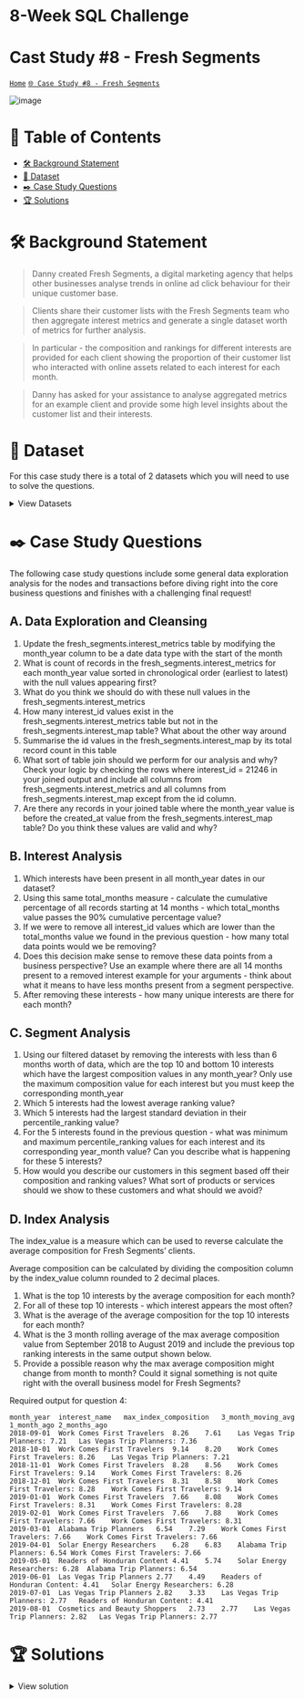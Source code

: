 # 8-Week SQL Challenge 
# Cast Study #8 - Fresh Segments

[```Home```](https://github.com/adunoluwa1/SQL-8-Weeks-Challenge) [```🌐 Case Study #8 - Fresh Segments```](https://8weeksqlchallenge.com/case-study-8/)

![image](https://user-images.githubusercontent.com/99233674/200472997-a638419c-c5ac-40a4-b1d3-31fed5d1f702.png)

# 📕 Table of Contents
- [🛠️ Background Statement](https://github.com/adunoluwa1/SQL-8-Weeks-Challenge/tree/main/Week_5#%EF%B8%8F-background-statement)
- [📂 Dataset](https://github.com/adunoluwa1/SQL-8-Weeks-Challenge/tree/main/Week_5#-dataset)
- [✒️ Case Study Questions](https://github.com/adunoluwa1/SQL-8-Weeks-Challenge/tree/main/Week_5#%EF%B8%8F-case-study-questions)
- [🏆 Solutions](https://github.com/adunoluwa1/SQL-8-Weeks-Challenge/tree/main/Week_5#-solutions)

# 🛠️ Background Statement
> Danny created Fresh Segments, a digital marketing agency that helps other businesses analyse trends in online ad click behaviour for their unique customer base.

> Clients share their customer lists with the Fresh Segments team who then aggregate interest metrics and generate a single dataset worth of metrics for further analysis.

> In particular - the composition and rankings for different interests are provided for each client showing the proportion of their customer list who interacted with online assets related to each interest for each month.

> Danny has asked for your assistance to analyse aggregated metrics for an example client and provide some high level insights about the customer list and their interests.


# 📂 Dataset
For this case study there is a total of 2 datasets which you will need to use to solve the questions.

<details><summary>View Datasets</summary>
  <p>

- Interest Metrics
    
  This table contains information about aggregated interest metrics for a specific major client of Fresh Segments which makes up a large proportion of their customer base.

  Each record in this table represents the performance of a specific interest_id based on the client’s customer base interest measured through clicks and interactions with specific targeted advertising content. 
  
  <details><summary>View table</summary>
    <p>
  
    _month	_year	month_year	interest_id	composition	index_value	ranking	percentile_ranking
    7	2018	07-2018	32486	11.89	6.19	1	99.86
    7	2018	07-2018	6106	9.93	5.31	2	99.73
    7	2018	07-2018	18923	10.85	5.29	3	99.59
    7	2018	07-2018	6344	10.32	5.1	4	99.45
    7	2018	07-2018	100	10.77	5.04	5	99.31
    7	2018	07-2018	69	10.82	5.03	6	99.18
    7	2018	07-2018	79	11.21	4.97	7	99.04
    7	2018	07-2018	6111	10.71	4.83	8	98.9
    7	2018	07-2018	6214	9.71	4.83	8	98.9
    7	2018	07-2018	19422	10.11	4.81	10	98.63
      
    |region_id|	region_name|
    |---------|------------|
    |1	      |Africa      |
    |2	      |America     |
    |3        |Asia        |
    |4        |Europe      |
    |5        |Oceania     |
      
    </p>
  </details>

  > For example - let’s interpret the first row of the interest_metrics table together:

    _month	_year	month_year	interest_id	composition	index_value	ranking	percentile_ranking
    7	2018	07-2018	32486	11.89	6.19	1	99.86
  
  > In July 2018, the composition metric is 11.89, meaning that 11.89% of the client’s customer list interacted with the interest interest_id = 32486 - we can link interest_id to a separate mapping table to find the segment name called “Vacation Rental Accommodation Researchers”

  > The index_value is 6.19, means that the composition value is 6.19x the average composition value for all Fresh Segments clients’ customer for this particular interest in the month of July 2018.

  > The ranking and percentage_ranking relates to the order of index_value records in each month year.
    
- Interest Map
    
  This mapping table links the interest_id with their relevant interest information. You will need to join this table onto the previous interest_details table to obtain the interest_name as well as any details about the summary information.
  
  <details><summary>View table</summary>
    <p>
  
    id	interest_name	interest_summary	created_at	last_modified
    1	Fitness Enthusiasts	Consumers using fitness tracking apps and websites.	2016-05-26 14:57:59	2018-05-23 11:30:12
    2	Gamers	Consumers researching game reviews and cheat codes.	2016-05-26 14:57:59	2018-05-23 11:30:12
    3	Car Enthusiasts	Readers of automotive news and car reviews.	2016-05-26 14:57:59	2018-05-23 11:30:12
    4	Luxury Retail Researchers	Consumers researching luxury product reviews and gift ideas.	2016-05-26 14:57:59	2018-05-23 11:30:12
    5	Brides & Wedding Planners	People researching wedding ideas and vendors.	2016-05-26 14:57:59	2018-05-23 11:30:12
    6	Vacation Planners	Consumers reading reviews of vacation destinations and accommodations.	2016-05-26 14:57:59	2018-05-23 11:30:13
    7	Motorcycle Enthusiasts	Readers of motorcycle news and reviews.	2016-05-26 14:57:59	2018-05-23 11:30:13
    8	Business News Readers	Readers of online business news content.	2016-05-26 14:57:59	2018-05-23 11:30:12
    12	Thrift Store Shoppers	Consumers shopping online for clothing at thrift stores and researching locations.	2016-05-26 14:57:59	2018-03-16 13:14:00
    13	Advertising Professionals	People who read advertising industry news.	2016-05-26 14:57:59	2018-05-23 11:30:12
     
    </p>
  </details>
  </p>
</details>
  
  
# ✒️ Case Study Questions
The following case study questions include some general data exploration analysis for the nodes and transactions before diving right into the core business questions and finishes with a challenging final request!

## A. Data Exploration and Cleansing
   
   1. Update the fresh_segments.interest_metrics table by modifying the month_year column to be a date data type with the start of the month
   2. What is count of records in the fresh_segments.interest_metrics for each month_year value sorted in chronological order (earliest to latest) with the null values appearing first?
   3. What do you think we should do with these null values in the fresh_segments.interest_metrics
   4. How many interest_id values exist in the fresh_segments.interest_metrics table but not in the fresh_segments.interest_map table? What about the other way around
   5. Summarise the id values in the fresh_segments.interest_map by its total record count in this table
   6. What sort of table join should we perform for our analysis and why? Check your logic by checking the rows where interest_id = 21246 in your joined output and include all columns from fresh_segments.interest_metrics and all columns from fresh_segments.interest_map except from the id column.
   7. Are there any records in your joined table where the month_year value is before the created_at value from the fresh_segments.interest_map table? Do you think these values are valid and why?

## B. Interest Analysis

   1. Which interests have been present in all month_year dates in our dataset?
   2. Using this same total_months measure - calculate the cumulative percentage of all records starting at 14 months - which total_months value passes the 90% cumulative percentage value?
   3. If we were to remove all interest_id values which are lower than the total_months value we found in the previous question - how many total data points would we be removing?
   4. Does this decision make sense to remove these data points from a business perspective? Use an example where there are all 14 months present to a removed interest example for your arguments - think about what it means to have less months present from a segment perspective.
   5. After removing these interests - how many unique interests are there for each month?
   
## C. Segment Analysis
   
   1. Using our filtered dataset by removing the interests with less than 6 months worth of data, which are the top 10 and bottom 10 interests which have the largest composition values in any month_year? Only use the maximum composition value for each interest but you must keep the corresponding month_year
   2. Which 5 interests had the lowest average ranking value?
   3. Which 5 interests had the largest standard deviation in their percentile_ranking value?
   4. For the 5 interests found in the previous question - what was minimum and maximum percentile_ranking values for each interest and its corresponding year_month value? Can you describe what is happening for these 5 interests?
   5. How would you describe our customers in this segment based off their composition and ranking values? What sort of products or services should we show to these customers and what should we avoid?

## D. Index Analysis
  The index_value is a measure which can be used to reverse calculate the average composition for Fresh Segments’ clients.
  
  Average composition can be calculated by dividing the composition column by the index_value column rounded to 2 decimal places.
  1. What is the top 10 interests by the average composition for each month?
  2. For all of these top 10 interests - which interest appears the most often?
  3. What is the average of the average composition for the top 10 interests for each month?
  4. What is the 3 month rolling average of the max average composition value from September 2018 to August 2019 and include the previous top ranking interests in the same output shown below.
  5. Provide a possible reason why the max average composition might change from month to month? Could it signal something is not quite right with the overall business model for Fresh Segments?
  
  Required output for question 4:

    month_year	interest_name	max_index_composition	3_month_moving_avg	1_month_ago	2_months_ago
    2018-09-01	Work Comes First Travelers	8.26	7.61	Las Vegas Trip Planners: 7.21	Las Vegas Trip Planners: 7.36
    2018-10-01	Work Comes First Travelers	9.14	8.20	Work Comes First Travelers: 8.26	Las Vegas Trip Planners: 7.21
    2018-11-01	Work Comes First Travelers	8.28	8.56	Work Comes First Travelers: 9.14	Work Comes First Travelers: 8.26
    2018-12-01	Work Comes First Travelers	8.31	8.58	Work Comes First Travelers: 8.28	Work Comes First Travelers: 9.14
    2019-01-01	Work Comes First Travelers	7.66	8.08	Work Comes First Travelers: 8.31	Work Comes First Travelers: 8.28
    2019-02-01	Work Comes First Travelers	7.66	7.88	Work Comes First Travelers: 7.66	Work Comes First Travelers: 8.31
    2019-03-01	Alabama Trip Planners	6.54	7.29	Work Comes First Travelers: 7.66	Work Comes First Travelers: 7.66
    2019-04-01	Solar Energy Researchers	6.28	6.83	Alabama Trip Planners: 6.54	Work Comes First Travelers: 7.66
    2019-05-01	Readers of Honduran Content	4.41	5.74	Solar Energy Researchers: 6.28	Alabama Trip Planners: 6.54
    2019-06-01	Las Vegas Trip Planners	2.77	4.49	Readers of Honduran Content: 4.41	Solar Energy Researchers: 6.28
    2019-07-01	Las Vegas Trip Planners	2.82	3.33	Las Vegas Trip Planners: 2.77	Readers of Honduran Content: 4.41
    2019-08-01	Cosmetics and Beauty Shoppers	2.73	2.77	Las Vegas Trip Planners: 2.82	Las Vegas Trip Planners: 2.77


# 🏆 Solutions
  <details><summary>View solution</summary>
  <p>
  
## A. Customer Nodes Exploration
   
   1. How many unique nodes are there on the Data Bank system?
   
```sql
        SELECT COUNT(DISTINCT node_id) AS Nodes
        FROM customer_nodes
```
   2. What is the number of nodes per region?
   
```sql
        -- Using Group By
            SELECT region_name, COUNT(node_id) AS #Nodes
            FROM customer_nodes c
            LEFT JOIN regions r
            ON c.region_id = r.region_id
            GROUP BY region_name
            ORDER BY region_name

        -- Using Window Functions
            SELECT DISTINCT region_name,
                   COUNT(node_id) OVER(PARTITION BY c.region_id) AS #Nodes
            FROM customer_nodes c
            LEFT JOIN regions r
            ON c.region_id = r.region_id
            ORDER BY region_name

        -- Using correlated subqueries
            SELECT region_name, (SELECT COUNT(node_id)
                                 FROM customer_nodes c
                                 WHERE r.region_id = c.region_id) AS #Nodes
            FROM regions r
            ORDER BY region_name
```
   3. How many customers are allocated to each region?
   
```sql
        -- Using Group By
            SELECT region_name, COUNT(DISTINCT customer_id) AS #Customers
            FROM customer_nodes c
            LEFT JOIN regions r
            ON c.region_id =r.region_id
            GROUP BY region_name
            ORDER BY region_name
        
        -- Using Window functions
            SELECT DISTINCT region_name, LAST_VALUE(#Customers) OVER(PARTITION BY region_name ORDER BY region_name) AS ##Customers
            FROM
                (SELECT DISTINCT r.region_name, customer_id, DENSE_RANK() OVER(PARTITION BY region_name ORDER BY customer_id) AS #Customers
                FROM customer_nodes c
                LEFT JOIN regions r
                ON c.region_id = r.region_id) sq

        -- Using Correlated subqueries
            SELECT region_name, (SELECT COUNT(DISTINCT customer_id)
                                 FROM customer_nodes c
                                 WHERE r.region_id = c.region_id) AS #Customers
            FROM regions r
```
   4. How many days on average are customers reallocated to a different node?
   
```sql
        -- Using Window functions    
            SELECT AVG(DATEDIFF(D, #prev_date, #start_date)) [Avg Reallocation Time (days)]
            FROM 
                (SELECT customer_id, node_id, #start_date,
                        LAG(#start_date) OVER(PARTITION BY customer_id ORDER BY #start_date) #prev_date
                FROM
                    (SELECT DISTINCT customer_id, node_id, 
                            FIRST_VALUE(start_date) OVER(PARTITION BY customer_id, node_id ORDER BY customer_id, node_id, start_date) #start_date
                    FROM customer_nodes) s) q
            WHERE #prev_date IS NOT NULL

        -- Using correlated subqueries
            -- One method
                SELECT AVG(DATEDIFF(D,prev_date,start_date)) [Avg Reallocation Time (days)]
                FROM
                    (SELECT *,
                    LAG(start_date) OVER(PARTITION BY customer_id ORDER BY start_date) AS prev_date
                    FROM
                        (SELECT DISTINCT customer_id, node_id,
                                (SELECT MIN(start_date)
                                FROM customer_nodes c1
                                WHERE c.customer_id = c1.customer_id
                                AND c.node_id = c1.node_id) AS start_date
                        FROM customer_nodes c) s)q
                WHERE prev_date IS NOT NULL

            -- Another method
                SELECT AVG(DATEDIFF(D,prev_date,start_date)) [Avg Reallocation Time (days)]
                FROM
                    (SELECT customer_id, node_id, start_date, prev_date
                    FROM
                        (SELECT DISTINCT customer_id, node_id, start_date, LAG(start_date) OVER(PARTITION BY customer_id ORDER BY start_date) AS prev_date
                        FROM customer_nodes c
                        WHERE start_date = (SELECT MIN(start_date)
                                            FROM customer_nodes c1
                                            WHERE c.customer_id = c1.customer_id
                                            AND c.node_id = c1.node_id)) s
                    WHERE prev_date IS NOT NULL) sq
```
   5. What is the median, 80th and 95th percentile for this same reallocation days metric for each region?

```sql
        -- Creating View
                -- CREATE OR ALTER VIEW reallocation_days AS (
                --     SELECT DATEDIFF(D,prev_date,start_date) r_time, region_id
                --     FROM
                --         (SELECT *,
                --         LAG(start_date) OVER(PARTITION BY customer_id ORDER BY start_date) AS prev_date
                --         FROM
                --             (SELECT DISTINCT customer_id, node_id, region_id,
                --                     (SELECT MIN(start_date)
                --                     FROM customer_nodes c1
                --                     WHERE c.customer_id = c1.customer_id
                --                     AND c.node_id = c1.node_id) AS start_date
                --             FROM customer_nodes c) s)q
                --     WHERE prev_date IS NOT NULL
                -- )
            --
        -- Median
            SELECT r_time AS Median
            FROM
                (SELECT *, ROW_NUMBER() OVER(ORDER BY r_time) AS Rank
                FROM reallocation_days) sq2
            WHERE rank = (SELECT (COUNT(*) + 1)/2 FROM reallocation_days)

        -- 80th Percentile
            SELECT r_time AS [80th Percentile]
            FROM
                (SELECT *, ROW_NUMBER() OVER(ORDER BY r_time) AS Rank
                FROM reallocation_days) sq2
            WHERE rank = (SELECT CAST((COUNT(*) * 0.8 + 1 ) AS INT) FROM reallocation_days)

        -- 95th Percentile
            SELECT r_time AS [80th Percentile]
            FROM
                (SELECT *, ROW_NUMBER() OVER(ORDER BY r_time) AS Rank
                FROM reallocation_days) sq2
            WHERE rank = (SELECT CAST((COUNT(*) * 0.95) + 1 AS INT) FROM reallocation_days)
        
        --Using Percentile_cont()
        SELECT  DISTINCT region_id,
                CONVERT(DEC(10,2), PERCENTILE_CONT(.5) WITHIN GROUP (ORDER BY r_time) OVER(PARTITION BY region_id)) AS [80th Percentile],
                CONVERT(DEC(10,2), PERCENTILE_CONT(.8) WITHIN GROUP (ORDER BY r_time) OVER(PARTITION BY region_id)) AS [80th Percentile],
                CONVERT(DEC(10,2), PERCENTILE_CONT(.95) WITHIN GROUP(ORDER BY r_time) OVER(PARTITION BY region_id)) AS [95th Percentile]
        FROM reallocation_days
```

## B. Customer Transactions

   1. What is the unique count and total amount for each transaction type?
   
```sql
        -- Using Group By
            SELECT txn_type, COUNT(customer_id) #transactions, SUM(txn_amount) #total_amount
            FROM customer_transactions
            GROUP BY txn_type
            ORDER BY txn_type

        -- Using correlated subquery
            SELECT DISTINCT txn_type, 
                   (SELECT COUNT(*) FROM customer_transactions c1 WHERE c.txn_type = c1.txn_type) #transactions,
                   (SELECT SUM(txn_amount) FROM customer_transactions c2 WHERE c.txn_type = c2.txn_type) #total_amount
            FROM customer_transactions c
            ORDER BY txn_type
        
        -- Using Window functions
            SELECT DISTINCT txn_type,
                   COUNT(customer_id) OVER(PARTITION BY  txn_type) #transactions,
                   SUM(txn_amount) OVER(PARTITION BY txn_type) #total_amount
            FROM customer_transactions
            ORDER BY txn_type
```
   2. What is the average total historical deposit counts and amounts for all customers?
   
```sql
        -- Using Group By
            SELECT AVG(#tot_deposit_amount) Avg_deposit, AVG(#deposits) Num_deposits
            FROM    
                (SELECT customer_id, txn_type, SUM(txn_amount) #tot_deposit_amount, COUNT(*) #deposits 
                FROM customer_transactions
                WHERE txn_type = 'deposit'
                GROUP BY customer_id, txn_type) sq
        -- Using Window Functions
            SELECT AVG(Total_deposit) Avg_deposit, AVG(#deposits) Num_deposits
            FROM
                (SELECT DISTINCT customer_id, 
                       SUM(txn_amount) OVER(PARTITION BY customer_id) AS Total_deposit,
                       COUNT(txn_amount) OVER(PARTITION BY customer_id) AS #deposits
                FROM customer_transactions
                WHERE txn_type = 'deposit') sq
```
   3. For each month - how many Data Bank customers make more than 1 deposit and either 1 purchase or 1 withdrawal in a single month?
   
```sql
        SELECT Month, COUNT(DISTINCT customer_id) AS #customers
        FROM 
            (SELECT customer_id, DATEPART(mm,txn_date) M, DATENAME(mm,txn_date) Month,
                (SELECT COUNT(txn_type) FROM customer_transactions ct WHERE txn_type = 'deposit' AND c.customer_id = ct.customer_id ) #deposit,
                (SELECT COUNT(txn_type) FROM customer_transactions ct WHERE txn_type = 'withdrawal' AND c.customer_id = ct.customer_id) #withdrawal,
                (SELECT COUNT(txn_type) FROM customer_transactions ct WHERE txn_type = 'purchase' AND c.customer_id = ct.customer_id ) #purchase
            FROM customer_transactions c) sq
        WHERE #deposit > 1 AND (#purchase = 1 OR #withdrawal = 1)
        GROUP BY Month;
```
   4. What is the closing balance for each customer at the end of the month?
   
```sql
        -- Using Correlated subqueries
            WITH sq AS
                (SELECT DISTINCT customer_id, DATEPART(MM,txn_date) M, DATENAME(MM,txn_date) AS Month,
                        (SELECT SUM(txn_amount) FROM customer_transactions c1 WHERE txn_type = 'deposit' 
                            AND c.customer_id = c1.customer_id AND DATENAME(MM,c.txn_date) = DATENAME(MM,c1.txn_date)) #deposits,
                        (SELECT SUM(txn_amount) FROM customer_transactions c2 WHERE txn_type = 'withdrawal' 
                            AND c.customer_id = c2.customer_id AND DATENAME(MM,c.txn_date) = DATENAME(MM,c2.txn_date)) #withdrawal,
                        (SELECT SUM(txn_amount) FROM customer_transactions c3 WHERE txn_type = 'purchase' 
                            AND c.customer_id = c3.customer_id AND DATENAME(MM,c.txn_date) = DATENAME(MM,c3.txn_date)) #purchase
                FROM customer_transactions c) 
            --
            SELECT *
            FROM
                (SELECT customer_id, [Month], (ISNULL(#deposits,0) - (ISNULL(#withdrawal,0) + ISNULL(#purchase,0))) AS balance
                FROM sq) q
            WHERE balance IS NOT NULL;

        -- Using Joins
            WITH CTE AS
                (SELECT DISTINCT c.customer_id, DATEPART(MM,txn_date) M, DATENAME(MM,txn_date) Months, 
                    ISNULL(deposit,0) Deposit, ISNULL(withdrawal,0) Withdrawal, ISNULL(purchases,0) Purchases
                FROM customer_transactions c
                LEFT JOIN  (SELECT customer_id, DATEPART(MM,txn_date) M, SUM(txn_amount) deposit
                            FROM customer_transactions
                            WHERE txn_type = 'deposit'
                            GROUP BY customer_id, DATEPART(MM,txn_date)) c1
                ON c.customer_id = c1.customer_id AND DATEPART(MM,c.txn_date) = c1.M
                LEFT JOIN  (SELECT customer_id, DATEPART(MM,txn_date) M, SUM(txn_amount) withdrawal
                            FROM customer_transactions
                            WHERE txn_type = 'withdrawal'
                            GROUP BY customer_id, DATEPART(MM,txn_date)) c2
                ON c.customer_id = c2.customer_id AND DATEPART(MM,c.txn_date) = c2.M
                LEFT JOIN  (SELECT customer_id, DATEPART(MM,txn_date) M, SUM(txn_amount) purchases
                            FROM customer_transactions
                            WHERE txn_type = 'purchase'
                            GROUP BY customer_id, DATEPART(MM,txn_date)) c3
                ON c.customer_id = c3.customer_id AND DATEPART(MM,c.txn_date) = c3.M)
            -- 
            SELECT *, (Deposit - Withdrawal - Purchases) Balance
            FROM CTE; 
```
   5. What is the percentage of customers who increase their closing balance by more than 5%?
   
## C. Data Allocation Challenge
   
   To test out a few different hypotheses - the Data Bank team wants to run an experiment where different groups of customers would be allocated data using 3 different options:

   - Option 1: data is allocated based off the amount of money at the end of the previous mont
   - Option 2: data is allocated on the average amount of money kept in the account in the previous 30 days
   - Option 3: data is updated real-time
   
   For this multi-part challenge question - you have been requested to generate the following data elements to help the Data Bank team estimate how much data will need to be provisioned for each option:
   - running customer balance column that includes the impact each transaction
   - customer balance at the end of each month
   - minimum, average and maximum values of the running balance for each customer
   
   Using all of the data available - how much data would have been required for each option on a monthly basis?
   
```sql
        CREATE OR ALTER VIEW Extra AS
            WITH Q1 AS
                (SELECT DISTINCT c.customer_id, DATEPART(MM,txn_date) M, DATENAME(MM,txn_date) Months, 
                    ISNULL(deposit,0) Deposit, ISNULL(withdrawal,0) Withdrawal, ISNULL(purchases,0) Purchases
                FROM customer_transactions c
                LEFT JOIN  (SELECT customer_id, DATEPART(MM,txn_date) M, SUM(txn_amount) deposit
                            FROM customer_transactions
                            WHERE txn_type = 'deposit'
                            GROUP BY customer_id, DATEPART(MM,txn_date)) c1
                ON c.customer_id = c1.customer_id AND DATEPART(MM,c.txn_date) = c1.M
                LEFT JOIN  (SELECT customer_id, DATEPART(MM,txn_date) M, SUM(txn_amount) withdrawal
                            FROM customer_transactions
                            WHERE txn_type = 'withdrawal'
                            GROUP BY customer_id, DATEPART(MM,txn_date)) c2
                ON c.customer_id = c2.customer_id AND DATEPART(MM,c.txn_date) = c2.M
                LEFT JOIN  (SELECT customer_id, DATEPART(MM,txn_date) M, SUM(txn_amount) purchases
                            FROM customer_transactions
                            WHERE txn_type = 'purchase'
                            GROUP BY customer_id, DATEPART(MM,txn_date)) c3
                ON c.customer_id = c3.customer_id AND DATEPART(MM,c.txn_date) = c3.M)
            -- 
            SELECT *, MIN(Running_Balance) OVER(PARTITION BY customer_id) AS Min_Running_Balance,
                      MAX(Running_Balance) OVER(PARTITION BY customer_id) AS Max_Running_Balance,
                      AVG(Running_Balance) OVER(PARTITION BY customer_id) AS Avg_Running_Balance
            FROM
                (SELECT *, SUM(Balance) OVER(PARTITION BY customer_id ORDER BY M) AS Running_Balance
                FROM
                    (SELECT *, (Deposit - Withdrawal - Purchases) Balance
                    FROM Q1) Q2) Q3
```
  
  </p>
  </details>

